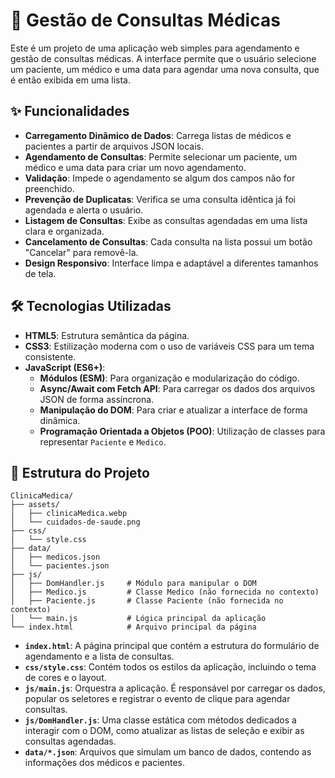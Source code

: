 # 🏥 Gestão de Consultas Médicas

Este é um projeto de uma aplicação web simples para agendamento e gestão de consultas médicas. A interface permite que o usuário selecione um paciente, um médico e uma data para agendar uma nova consulta, que é então exibida em uma lista.

## ✨ Funcionalidades

- **Carregamento Dinâmico de Dados**: Carrega listas de médicos e pacientes a partir de arquivos JSON locais.
- **Agendamento de Consultas**: Permite selecionar um paciente, um médico e uma data para criar um novo agendamento.
- **Validação**: Impede o agendamento se algum dos campos não for preenchido.
- **Prevenção de Duplicatas**: Verifica se uma consulta idêntica já foi agendada e alerta o usuário.
- **Listagem de Consultas**: Exibe as consultas agendadas em uma lista clara e organizada.
- **Cancelamento de Consultas**: Cada consulta na lista possui um botão "Cancelar" para removê-la.
- **Design Responsivo**: Interface limpa e adaptável a diferentes tamanhos de tela.

## 🛠️ Tecnologias Utilizadas

- **HTML5**: Estrutura semântica da página.
- **CSS3**: Estilização moderna com o uso de variáveis CSS para um tema consistente.
- **JavaScript (ES6+)**:
  - **Módulos (ESM)**: Para organização e modularização do código.
  - **Async/Await com Fetch API**: Para carregar os dados dos arquivos JSON de forma assíncrona.
  - **Manipulação do DOM**: Para criar e atualizar a interface de forma dinâmica.
  - **Programação Orientada a Objetos (POO)**: Utilização de classes para representar `Paciente` e `Medico`.

## 📂 Estrutura do Projeto

```
ClinicaMedica/
├── assets/
│   ├── clinicaMedica.webp
│   └── cuidados-de-saude.png
├── css/
│   └── style.css
├── data/
│   ├── medicos.json
│   └── pacientes.json
├── js/
│   ├── DomHandler.js     # Módulo para manipular o DOM
│   ├── Medico.js         # Classe Medico (não fornecida no contexto)
│   ├── Paciente.js       # Classe Paciente (não fornecida no contexto)
│   └── main.js           # Lógica principal da aplicação
└── index.html            # Arquivo principal da página
```

- **`index.html`**: A página principal que contém a estrutura do formulário de agendamento e a lista de consultas.
- **`css/style.css`**: Contém todos os estilos da aplicação, incluindo o tema de cores e o layout.
- **`js/main.js`**: Orquestra a aplicação. É responsável por carregar os dados, popular os seletores e registrar o evento de clique para agendar consultas.
- **`js/DomHandler.js`**: Uma classe estática com métodos dedicados a interagir com o DOM, como atualizar as listas de seleção e exibir as consultas agendadas.
- **`data/*.json`**: Arquivos que simulam um banco de dados, contendo as informações dos médicos e pacientes.
